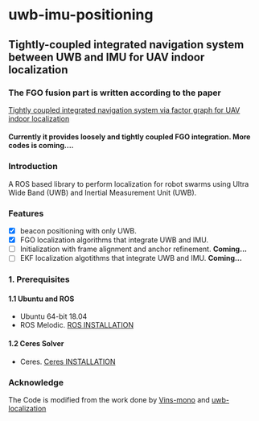 # uwb-imu-positioning
## Tightly-coupled integrated navigation system between UWB and IMU for UAV indoor localization
### The FGO fusion part is written according to the paper 
[Tightly coupled integrated navigation system via factor graph for UAV indoor localization](https://www.sciencedirect.com/science/article/pii/S127096382031052X) 
#### Currently it provides loosely and tightly coupled FGO integration. More codes is coming....

### Introduction
A ROS based library to perform localization for robot swarms using Ultra Wide Band (UWB) and Inertial Measurement Unit (UWB).

### Features
- [x] beacon positioning with only UWB.
- [x] FGO localization algorithms that integrate UWB and IMU.
- [ ] Initialization with frame alignment and anchor refinement. **Coming...**
- [ ] EKF localization algotithms that integrate UWB and IMU. **Coming...**

### 1. Prerequisites
#### 1.1 Ubuntu and ROS
   * Ubuntu 64-bit 18.04
   * ROS Melodic. [ROS INSTALLATION](http://wiki.ros.org/ROS/Installation)
   
#### 1.2 Ceres Solver
   * Ceres. [Ceres INSTALLATION](http://ceres-solver.org/installation.html)



### Acknowledge
The Code is modified from the work done by [Vins-mono](https://github.com/HKUST-Aerial-Robotics/VINS-Mono) and [uwb-localization](https://github.com/lijx10/uwb-localization)
